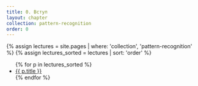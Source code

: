 ```yaml
---
title: 0. Вступ
layout: chapter
collection: pattern-recognition
order: 0
---
```


{% assign lectures = site.pages | where: 'collection', 'pattern-recognition' %}
{% assign lectures_sorted = lectures | sort: 'order' %}

<ul>
{% for p in lectures_sorted %}
  <li><a href="{{ site.baseurl }}{{ p.url }}">{{ p.title }}</a></li>
{% endfor %}
</ul>
